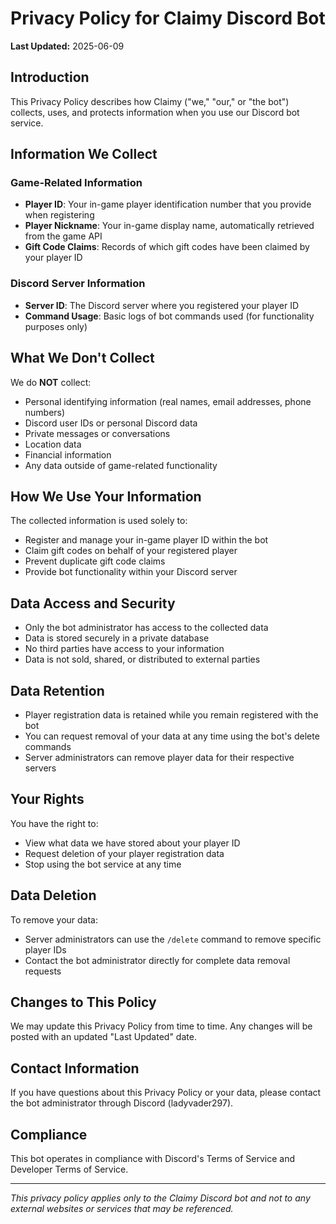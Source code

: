 # Privacy Policy for Claimy Discord Bot

**Last Updated:** 2025-06-09

## Introduction

This Privacy Policy describes how Claimy ("we," "our," or "the bot") collects, uses, and protects information when you use our Discord bot service.

## Information We Collect

### Game-Related Information
- **Player ID**: Your in-game player identification number that you provide when registering
- **Player Nickname**: Your in-game display name, automatically retrieved from the game API
- **Gift Code Claims**: Records of which gift codes have been claimed by your player ID

### Discord Server Information
- **Server ID**: The Discord server where you registered your player ID
- **Command Usage**: Basic logs of bot commands used (for functionality purposes only)

## What We Don't Collect

We do **NOT** collect:
- Personal identifying information (real names, email addresses, phone numbers)
- Discord user IDs or personal Discord data
- Private messages or conversations
- Location data
- Financial information
- Any data outside of game-related functionality

## How We Use Your Information

The collected information is used solely to:
- Register and manage your in-game player ID within the bot
- Claim gift codes on behalf of your registered player
- Prevent duplicate gift code claims
- Provide bot functionality within your Discord server

## Data Access and Security

- Only the bot administrator has access to the collected data
- Data is stored securely in a private database
- No third parties have access to your information
- Data is not sold, shared, or distributed to external parties

## Data Retention

- Player registration data is retained while you remain registered with the bot
- You can request removal of your data at any time using the bot's delete commands
- Server administrators can remove player data for their respective servers

## Your Rights

You have the right to:
- View what data we have stored about your player ID
- Request deletion of your player registration data
- Stop using the bot service at any time

## Data Deletion

To remove your data:
- Server administrators can use the `/delete` command to remove specific player IDs
- Contact the bot administrator directly for complete data removal requests

## Changes to This Policy

We may update this Privacy Policy from time to time. Any changes will be posted with an updated "Last Updated" date.

## Contact Information

If you have questions about this Privacy Policy or your data, please contact the bot administrator through Discord (ladyvader297).

## Compliance

This bot operates in compliance with Discord's Terms of Service and Developer Terms of Service.

---

*This privacy policy applies only to the Claimy Discord bot and not to any external websites or services that may be referenced.*
